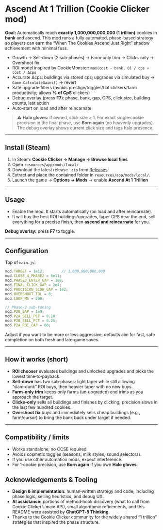 # Ascend At 1 Trillion (Cookie Clicker mod)

**Goal:** Automatically reach **exactly 1,000,000,000,000 (1 trillion)** cookies in **bank** and ascend.
This mod runs a fully automated, phase-based strategy so players can earn the “When The Cookies Ascend Just Right” shadow achievement with minimal fuss.

- Growth → Sell‑down (2 sub‑phases) → Farm‑only trim → Clicks‑only → Overshoot fix
- ROI model inspired by CookieMonster: `max(cost - bank, 0) / cps + cost / Δcps`
- Accurate Δcps: buildings via stored cps; upgrades via simulated buy → `Game.CalculateGains()` → revert
- Safe upgrade filters (avoids prestige/toggles/flat clickers/farm productivity; allows **% of CpS** clickers)
- Debug overlay (press **F7**): phase, bank, gap, CPS, click size, building counts, last action
- Auto‑start on load and after reincarnate

> ⚠️ **Halo gloves:** If owned, click size > 1. For exact single‑cookie precision in the final phase, use **Born again** (no heavenly upgrades). The debug overlay shows current click size and tags halo presence.

---

## Install (Steam)

1) In Steam: **Cookie Clicker → Manage → Browse local files**  
2) Open `resources/app/mods/local/`  
4) Download the latest release `.zip` from [Releases](https://github.com/<your-username>/cookieclicker-1trillion-mod/releases).
5) Extract and place the contained folder in `resources/app/mods/local/`.
6) Launch the game → **Options → Mods** → enable **Ascend At 1 Trillion**

---

## Usage

- Enable the mod. It starts automatically (on load and after reincarnate).  
- It will buy the best ROI buildings/upgrades, taper CPS near the end, sell everything for a precise finish, then **ascend and reincarnate** for you.

**Debug overlay:** press **F7** to toggle.

---

## Configuration

Top of `main.js`:

```js
mod.TARGET = 1e12;        // 1,000,000,000,000
mod.CLOSE_4_PHASE2 = 6e11;
mod.PHASE3_ENTER_GAP = 1e8;
mod.FINAL_CLICK_GAP = 2e4;
mod.PRECISION_SLOW_GAP = 1e2;
mod.OVERSHOOT_TOL = 0;
mod.LOOP_MS = 200;

// Phase‑2 sub‑tuning
mod.P2B_GAP = 1e9;
mod.P2A_SELL_PCT = 0.10;
mod.P2B_SELL_PCT = 0.25;
mod.P2A_ROI_CAP = 60;
```

Adjust if you want to be more or less aggressive; defaults aim for fast, safe completion on both fresh and late‑game saves.

---

## How it works (short)

- **ROI chooser** evaluates buildings and unlocked upgrades and picks the lowest time‑to‑payback.  
- **Sell‑down** has two sub‑phases: light taper while still allowing “slam‑dunk” ROI buys, then heavier taper with no new buys.  
- **Farm‑only trim** keeps only farms (un‑upgraded) and trims as you approach the target.  
- **Clicks‑only** sells all buildings and finishes by clicking; precision slows in the last few hundred cookies.  
- **Overshoot fix** buys and immediately sells cheap buildings (e.g., farm/cursor) to bring the bank back under target if needed.

---

## Compatibility / limits

- Works standalone; no CCSE required.  
- Avoids cosmetic toggles (seasons, milk styles, sound selectors).  
- If you use other automation mods, expect interference.  
- For 1‑cookie precision, use **Born again** if you own **Halo gloves**.

## Acknowledgements & Tooling

- **Design & implementation:** human‑written strategy and code, including phase logic, selling heuristics, and debug UX.
- **AI assistance:** portions of method‑hook discovery (what to call from Cookie Clicker’s main API), small algorithmic refinements, and this README were assisted by **ChatGPT‑5 Thinking**.
- Thanks to the Cookie Clicker community for the widely shared “1 trillion” strategies that inspired the phase structure.

